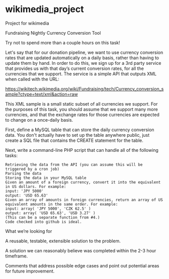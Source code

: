 # wikimedia_project
Project for wikimedia

Fundraising Nightly Currency Conversion Tool

Try not to spend more than a couple hours on this task!

Let's say that for our donation pipeline, we want to use currency conversion rates that are updated automatically on a daily basis, rather than having to update them by hand. In order to do this, we sign up for a 3rd party service that provides us with that day’s current conversion rates, for all the currencies that we support. The service is a simple API that outputs XML when called with the URL:

https://wikitech.wikimedia.org/wiki/Fundraising/tech/Currency_conversion_sample?ctype=text/xml&action=raw

This XML sample is a small static subset of all currencies we support. For the purposes of this task, you should assume that we support many more currencies, and that the exchange rates for those currencies are expected to change on a once-daily basis.

First, define a MySQL table that can store the daily currency conversion data. You don't actually have to set up the table anywhere public, just create a SQL file that contains the CREATE statement for the table.

Next, write a command-line PHP script that can handle all of the following tasks:

    Retrieving the data from the API (you can assume this will be triggered by a cron job)
    Parsing the data
    Storing the data in your MySQL table
    Given an amount of a foreign currency, convert it into the equivalent in US dollars. For example:
    input: 'JPY 5000'
    output: 'USD 65.63'
    Given an array of amounts in foreign currencies, return an array of US equivalent amounts in the same order. For example:
    input: array( 'JPY 5000', 'CZK 62.5' )
    output: array( 'USD 65.63', 'USD 3.27' )
    (This can be a separate function from #4.)
    Code checked into github is ideal.

What we’re looking for

A reusable, testable, extensible solution to the problem.

A solution we can reasonably believe was completed within the 2-3 hour timeframe.

Comments that address possible edge cases and point out potential areas for future improvement.
